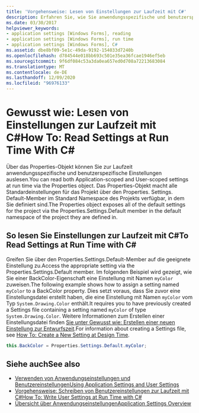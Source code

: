 ```yaml
---
title: 'Vorgehensweise: Lesen von Einstellungen zur Laufzeit mit C#'
description: Erfahren Sie, wie Sie anwendungsspezifische und benutzerspezifische Einstellungen zur Laufzeit mit c# über das Properties-Objekt lesen.
ms.date: 03/30/2017
helpviewer_keywords:
- application settings [Windows Forms], reading
- application settings [Windows Forms], run time
- application settings [Windows Forms], C#
ms.assetid: dbe8bf09-5e1c-49da-9192-154033d7240b
ms.openlocfilehash: d784544e018bb693c501e35ea36fcae1946ef5eb
ms.sourcegitcommit: 9f6df084c53a3da0ea657ed0d708a72213683084
ms.translationtype: MT
ms.contentlocale: de-DE
ms.lasthandoff: 12/09/2020
ms.locfileid: "96976133"
---
```

# <a name="how-to-read-settings-at-run-time-with-c"></a><span data-ttu-id="89ddb-103">Gewusst wie: Lesen von Einstellungen zur Laufzeit mit C\#</span><span class="sxs-lookup"><span data-stu-id="89ddb-103">How To: Read Settings at Run Time With C\#</span></span>

<span data-ttu-id="89ddb-104">Über das Properties-Objekt können Sie zur Laufzeit anwendungsspezifische und benutzerspezifische Einstellungen auslesen.</span><span class="sxs-lookup"><span data-stu-id="89ddb-104">You can read both Application-scoped and User-scoped settings at run time via the Properties object.</span></span> <span data-ttu-id="89ddb-105">Das Properties-Objekt macht alle Standardeinstellungen für das Projekt über den Properties. Settings. Default-Member im Standard Namespace des Projekts verfügbar, in dem Sie definiert sind.</span><span class="sxs-lookup"><span data-stu-id="89ddb-105">The Properties object exposes all of the default settings for the project via the Properties.Settings.Default member in the default namespace of the project they are defined in.</span></span>  
  
## <a name="to-read-settings-at-run-time-with-c"></a><span data-ttu-id="89ddb-106">So lesen Sie Einstellungen zur Laufzeit mit C\#</span><span class="sxs-lookup"><span data-stu-id="89ddb-106">To Read Settings at Run Time with C\#</span></span>
  
<span data-ttu-id="89ddb-107">Greifen Sie über den Properties.Settings.Default-Member auf die geeignete Einstellung zu.</span><span class="sxs-lookup"><span data-stu-id="89ddb-107">Access the appropriate setting via the Properties.Settings.Default member.</span></span> <span data-ttu-id="89ddb-108">Im folgenden Beispiel wird gezeigt, wie Sie einer BackColor-Eigenschaft eine Einstellung mit Namen `myColor` zuweisen.</span><span class="sxs-lookup"><span data-stu-id="89ddb-108">The following example shows how to assign a setting named `myColor` to a BackColor property.</span></span> <span data-ttu-id="89ddb-109">Dies setzt voraus, dass Sie zuvor eine Einstellungsdatei erstellt haben, die eine Einstellung mit Namen `myColor` vom Typ `System.Drawing.Color` enthält.</span><span class="sxs-lookup"><span data-stu-id="89ddb-109">It requires you to have previously created a Settings file containing a setting named `myColor` of type `System.Drawing.Color`.</span></span> <span data-ttu-id="89ddb-110">Weitere Informationen zum Erstellen einer Einstellungsdatei finden [Sie unter Gewusst wie: Erstellen einer neuen Einstellung zur Entwurfszeit](how-to-create-a-new-setting-at-design-time.md).</span><span class="sxs-lookup"><span data-stu-id="89ddb-110">For information about creating a Settings file, see [How To: Create a New Setting at Design Time](how-to-create-a-new-setting-at-design-time.md).</span></span>  
  
```csharp
this.BackColor = Properties.Settings.Default.myColor;  
```  
  
## <a name="see-also"></a><span data-ttu-id="89ddb-111">Siehe auch</span><span class="sxs-lookup"><span data-stu-id="89ddb-111">See also</span></span>

- [<span data-ttu-id="89ddb-112">Verwenden von Anwendungseinstellungen und Benutzereinstellungen</span><span class="sxs-lookup"><span data-stu-id="89ddb-112">Using Application Settings and User Settings</span></span>](using-application-settings-and-user-settings.md)
- [<span data-ttu-id="89ddb-113">Vorgehensweise: Schreiben von Benutzereinstellungen zur Laufzeit mit C#</span><span class="sxs-lookup"><span data-stu-id="89ddb-113">How To: Write User Settings at Run Time with C#</span></span>](how-to-write-user-settings-at-run-time-with-csharp.md)
- [<span data-ttu-id="89ddb-114">Übersicht über Anwendungseinstellungen</span><span class="sxs-lookup"><span data-stu-id="89ddb-114">Application Settings Overview</span></span>](application-settings-overview.md)
